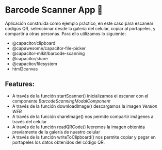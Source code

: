 # Barcode Scanner App 📱

Aplicación construida como ejemplo práctico, en este caso para escanear códigos QR, seleccionar desde la galería del celular, copiar al portapeles, y compartir a otras personas. Para ello utilizamos lo siguiente:

- @capacitor/clipboard 
- @capawesome/capacitor-file-picker
- @capacitor-mlkit/barcode-scanning
- @capacitor/share
- @capacitor/filesystem
- html2canvas

## Features:

- A través de la función startScanner() inicializamos el escaner con el componente _BarcodeScanningModalComponent_
- A través de la función downloadImage() descargamos la imagen _Version WEB_
- A través de la función shareImage() nos permite compartir imágenes a través del celular
- A través de la función readQRCode() leeremos la imagen obtenida previamente de la galería de nuestro celular
- A través de la función writeToClipboard() nos permite copiar y pegar en portapeles los datos obtenidos del código QR.

  
